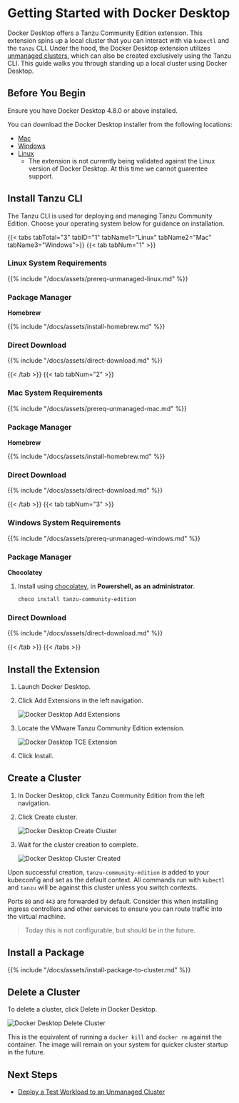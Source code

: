 # Getting Started with Docker Desktop

<!-- markdownlint-disable MD036 -->
<!-- markdownlint-disable MD024 -->

Docker Desktop offers a Tanzu Community Edition extension. This extension spins
up a local cluster that you can interact with via `kubectl` and the `tanzu` CLI.
Under the hood, the Docker Desktop extension utilizes [unmanaged
clusters](../ref-unmanaged-cluster), which can also be created exclusively using
the Tanzu CLI. This guide walks you through standing up a local cluster using
Docker Desktop.

## Before You Begin

Ensure you have Docker Desktop 4.8.0 or above installed.

You can download the Docker Desktop installer from the following locations:

* [Mac](https://docs.docker.com/desktop/mac/release-notes/)
* [Windows](https://docs.docker.com/desktop/windows/release-notes/)
* [Linux](https://docs.docker.com/desktop/linux/release-notes/)
  * The extension is not currently being validated against the Linux version
    of Docker Desktop. At this time we cannot guarentee support.

## Install Tanzu CLI

The Tanzu CLI is used for deploying and managing Tanzu Community Edition.
Choose your operating system below for guidance on installation.

{{< tabs tabTotal="3" tabID="1" tabName1="Linux" tabName2="Mac" tabName3="Windows">}}
{{< tab tabNum="1" >}}

### Linux System Requirements

{{% include "/docs/assets/prereq-unmanaged-linux.md" %}}

### Package Manager

**Homebrew**

{{% include "/docs/assets/install-homebrew.md" %}}

### Direct Download

{{% include "/docs/assets/direct-download.md" %}}

{{< /tab >}}
{{< tab tabNum="2" >}}

### Mac System Requirements

{{% include "/docs/assets/prereq-unmanaged-mac.md" %}}

### Package Manager

**Homebrew**

{{% include "/docs/assets/install-homebrew.md" %}}

### Direct Download

{{% include "/docs/assets/direct-download.md" %}}

{{< /tab >}}
{{< tab tabNum="3" >}}

### Windows System Requirements

{{% include "/docs/assets/prereq-unmanaged-windows.md" %}}

### Package Manager

**Chocolatey**

1. Install using [chocolatey](https://chocolatey.org/install), in **Powershell, as an administrator**.

    ```sh
    choco install tanzu-community-edition
    ```

### Direct Download

{{% include "/docs/assets/direct-download.md" %}}

{{< /tab >}}
{{< /tabs >}}

## Install the Extension

1. Launch Docker Desktop.

1. Click Add Extensions in the left navigation.

    ![Docker Desktop Add Extensions](../img/dd-add-extensions.png)

1. Locate the VMware Tanzu Community Edition extension.

    ![Docker Desktop TCE Extension](../img/dd-install-tce.png)

1. Click Install.

## Create a Cluster

1. In Docker Desktop, click Tanzu Community Edition from the left navigation.

1. Click Create cluster.

    ![Docker Desktop Create Cluster](../img/dd-create-cluster.png)

1. Wait for the cluster creation to complete.

    ![Docker Desktop Cluster Created](../img/dd-cluster-created.png)

Upon successful creation, `tanzu-community-edition` is added to your kubeconfig
and set as the default context. All commands run with `kubectl` and `tanzu` will
be against this cluster unless you switch contexts.

Ports `80` and `443` are forwarded by default. Consider this when installing
ingress controllers and other services to ensure you can route traffic into the
virtual machine.

> Today this is not configurable, but should be in the future.

## Install a Package

{{% include "/docs/assets/install-package-to-cluster.md" %}}

## Delete a Cluster

To delete a cluster, click Delete in Docker Desktop.

![Docker Desktop Delete Cluster](../img/dd-delete-cluster.png)

This is the equivalent of running a `docker kill` and `docker rm` against the
container. The image will remain on your system for quicker cluster startup in
the future.

## Next Steps

* [Deploy a Test Workload to an Unmanaged Cluster](sample)
